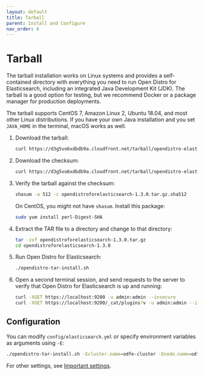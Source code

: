 ```yaml
---
layout: default
title: Tarball
parent: Install and Configure
nav_order: 4
---
```


# Tarball

The tarball installation works on Linux systems and provides a self-contained directory with everything you need to run Open Distro for Elasticsearch, including an integrated Java Development Kit (JDK). The tarball is a good option for testing, but we recommend Docker or a package manager for production deployments.

The tarball supports CentOS 7, Amazon Linux 2, Ubuntu 18.04, and most other Linux distributions. If you have your own Java installation and you set `JAVA_HOME` in the terminal, macOS works as well.

1. Download the tarball:

   ```bash
   curl https://d3g5vo6xdbdb9a.cloudfront.net/tarball/opendistro-elasticsearch/opendistroforelasticsearch-1.3.0.tar.gz -o opendistroforelasticsearch-1.3.0.tar.gz
   ```

1. Download the checksum:

   ```bash
   curl https://d3g5vo6xdbdb9a.cloudfront.net/tarball/opendistro-elasticsearch/opendistroforelasticsearch-1.3.0.tar.gz.sha512 -o opendistroforelasticsearch-1.3.0.tar.gz.sha512
   ```

1. Verify the tarball against the checksum:

   ```bash
   shasum -a 512 -c opendistroforelasticsearch-1.3.0.tar.gz.sha512
   ```

   On CentOS, you might not have `shasum`. Install this package:

   ```bash
   sudo yum install perl-Digest-SHA
   ```

1. Extract the TAR file to a directory and change to that directory:

   ```bash
   tar -zxf opendistroforelasticsearch-1.3.0.tar.gz
   cd opendistroforelasticsearch-1.3.0
   ```

1. Run Open Distro for Elasticsearch:

   ```bash
   ./opendistro-tar-install.sh
   ```

1. Open a second terminal session, and send requests to the server to verify that Open Distro for Elasticsearch is up and running:

   ```bash
   curl -XGET https://localhost:9200 -u admin:admin --insecure
   curl -XGET https://localhost:9200/_cat/plugins?v -u admin:admin --insecure
   ```


## Configuration

You can modify `config/elasticsearch.yml` or specify environment variables as arguments using `-E`:

```bash
./opendistro-tar-install.sh -Ecluster.name=odfe-cluster -Enode.name=odfe-node1 -Ehttp.host=0.0.0.0 -Ediscovery.type=single-node
```

For other settings, see [Important settings](../docker/#important-settings).
